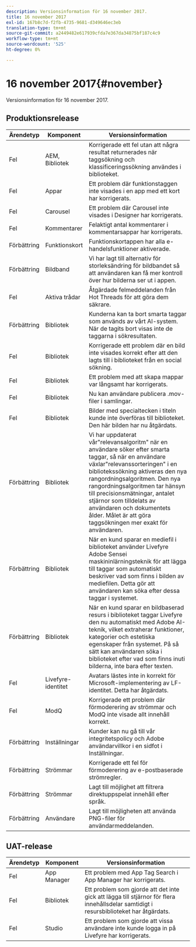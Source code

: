 ```yaml
---
description: Versionsinformation för 16 november 2017.
title: 16 november 2017
exl-id: 167b8c7d-f2fb-4735-9681-d349646ec3eb
translation-type: tm+mt
source-git-commit: a2449482e617939cfda7e367da34875bf187c4c9
workflow-type: tm+mt
source-wordcount: '525'
ht-degree: 0%

---
```


# 16 november 2017{#november}

Versionsinformation för 16 november 2017.

## Produktionsrelease

| **Ärendetyp** | **Komponent** | **Versionsinformation** |
|---|---|---|
| Fel | AEM, Bibliotek | Korrigerade ett fel utan att några resultat returnerades när taggsökning och klassificeringssökning användes i biblioteket. |
| Fel | Appar | Ett problem där funktionstaggen inte visades i en app med ett kort har korrigerats. |
| Fel | Carousel | Ett problem där Carousel inte visades i Designer har korrigerats. |
| Fel | Kommentarer | Felaktigt antal kommentarer i kommentarsappar har korrigerats. |
| Förbättring | Funktionskort | Funktionskortappen har alla e-handelsfunktioner aktiverade. |
| Förbättring | Bildband | Vi har lagt till alternativ för storleksändring för bildbandet så att användaren kan få mer kontroll över hur bilderna ser ut i appen. |
| Fel | Aktiva trådar | Åtgärdade felmeddelanden från Hot Threads för att göra dem säkrare. |
| Förbättring | Bibliotek | Kunderna kan ta bort smarta taggar som används av vårt AI-system. När de tagits bort visas inte de taggarna i sökresultaten. |
| Fel | Bibliotek | Korrigerade ett problem där en bild inte visades korrekt efter att den lagts till i biblioteket från en social sökning. |
| Fel | Bibliotek | Ett problem med att skapa mappar var långsamt har korrigerats. |
| Fel | Bibliotek | Nu kan användare publicera .mov-filer i samlingar. |
| Fel | Bibliotek | Bilder med specialtecken i titeln kunde inte överföras till biblioteket. Den här bilden har nu åtgärdats. |
| Förbättring | Bibliotek | Vi har uppdaterat vår&quot;relevansalgoritm&quot; när en användare söker efter smarta taggar, så när en användare växlar&quot;relevanssorteringen&quot; i en bibliotekssökning aktiveras den nya rangordningsalgoritmen. Den nya rangordningsalgoritmen tar hänsyn till precisionsmätningar, antalet stjärnor som tilldelats av användaren och dokumentets ålder. Målet är att göra taggsökningen mer exakt för användaren. |
| Förbättring | Bibliotek | När en kund sparar en mediefil i biblioteket använder Livefyre Adobe Sensei maskininlärningsteknik för att lägga till taggar som automatiskt beskriver vad som finns i bilden av mediefilen. Detta gör att användaren kan söka efter dessa taggar i systemet. |
| Förbättring | Bibliotek | När en kund sparar en bildbaserad resurs i biblioteket taggar Livefyre den nu automatiskt med Adobe AI-teknik, vilket extraherar funktioner, kategorier och estetiska egenskaper från systemet. På så sätt kan användaren söka i biblioteket efter vad som finns inuti bilderna, inte bara efter texten. |
| Fel | Livefyre-identitet | Avatars lästes inte in korrekt för Microsoft-implementering av LF-identitet. Detta har åtgärdats. |
| Fel | ModQ | Korrigerade ett problem där förmoderering av strömmar och ModQ inte visade allt innehåll korrekt. |
| Förbättring | Inställningar | Kunder kan nu gå till vår integritetspolicy och Adobe användarvillkor i en sidfot i Inställningar. |
| Förbättring | Strömmar | Korrigerade ett fel för förmoderering av e-postbaserade strömregler. |
| Förbättring | Strömmar | Lagt till möjlighet att filtrera direktuppspelat innehåll efter språk. |
| Förbättring | Användare | Lagt till möjligheten att använda PNG-filer för användarmeddelanden. |

## UAT-release

| **Ärendetyp** | **Komponent** | **Versionsinformation** |
|---|---|---|
| Fel | App Manager | Ett problem med App Tag Search i App Manager har korrigerats. |
| Fel | Bibliotek | Ett problem som gjorde att det inte gick att lägga till stjärnor för flera innehållsdelar samtidigt i resursbiblioteket har åtgärdats. |
| Fel | Studio | Ett problem som gjorde att vissa användare inte kunde logga in på Livefyre har korrigerats. |
